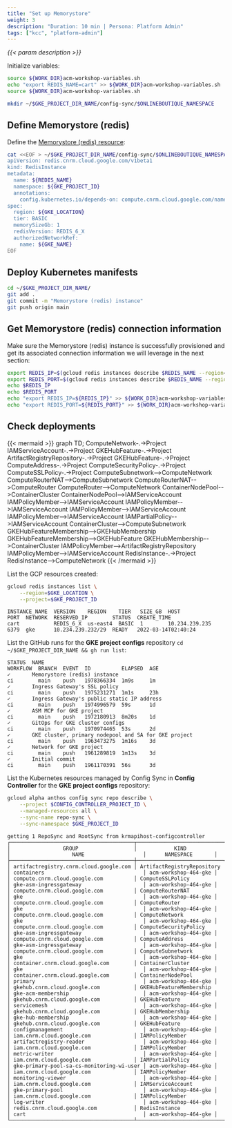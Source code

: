 ```yaml
---
title: "Set up Memorystore"
weight: 3
description: "Duration: 10 min | Persona: Platform Admin"
tags: ["kcc", "platform-admin"]
---
```

_{{< param description >}}_

Initialize variables:
```Bash
source ${WORK_DIR}acm-workshop-variables.sh
echo "export REDIS_NAME=cart" >> ${WORK_DIR}acm-workshop-variables.sh
source ${WORK_DIR}acm-workshop-variables.sh
```

```Bash
mkdir ~/$GKE_PROJECT_DIR_NAME/config-sync/$ONLINEBOUTIQUE_NAMESPACE
```

## Define Memorystore (redis)

Define the [Memorystore (redis) resource](https://cloud.google.com/config-connector/docs/reference/resource-docs/redis/redisinstance):
```Bash
cat <<EOF > ~/$GKE_PROJECT_DIR_NAME/config-sync/$ONLINEBOUTIQUE_NAMESPACE/memorystore.yaml
apiVersion: redis.cnrm.cloud.google.com/v1beta1
kind: RedisInstance
metadata:
  name: ${REDIS_NAME}
  namespace: ${GKE_PROJECT_ID}
  annotations:
    config.kubernetes.io/depends-on: compute.cnrm.cloud.google.com/namespaces/${GKE_PROJECT_ID}/ComputeNetwork/${GKE_NAME}
spec:
  region: ${GKE_LOCATION}
  tier: BASIC
  memorySizeGb: 1
  redisVersion: REDIS_6_X
  authorizedNetworkRef:
    name: ${GKE_NAME}
EOF
```

## Deploy Kubernetes manifests

```Bash
cd ~/$GKE_PROJECT_DIR_NAME/
git add .
git commit -m "Memorystore (redis) instance"
git push origin main
```

## Get Memorystore (redis) connection information

Make sure the Memorystore (redis) instance is successfully provisioned and get its associated connection information we will leverage in the next section:
```Bash
export REDIS_IP=$(gcloud redis instances describe $REDIS_NAME --region=$GKE_LOCATION --project=$GKE_PROJECT_ID --format='get(host)')
export REDIS_PORT=$(gcloud redis instances describe $REDIS_NAME --region=$GKE_LOCATION --project=$GKE_PROJECT_ID --format='get(port)')
echo $REDIS_IP
echo $REDIS_PORT
echo "export REDIS_IP=${REDIS_IP}" >> ${WORK_DIR}acm-workshop-variables.sh
echo "export REDIS_PORT=${REDIS_PORT}" >> ${WORK_DIR}acm-workshop-variables.sh
```

## Check deployments

{{< mermaid >}}
graph TD;
  ComputeNetwork-.->Project
  IAMServiceAccount-.->Project
  GKEHubFeature-.->Project
  ArtifactRegistryRepository-.->Project
  GKEHubFeature-.->Project
  ComputeAddress-.->Project
  ComputeSecurityPolicy-.->Project
  ComputeSSLPolicy-.->Project
  ComputeSubnetwork-->ComputeNetwork
  ComputeRouterNAT-->ComputeSubnetwork
  ComputeRouterNAT-->ComputeRouter
  ComputeRouter-->ComputeNetwork
  ContainerNodePool-->ContainerCluster
  ContainerNodePool-->IAMServiceAccount
  IAMPolicyMember-->IAMServiceAccount
  IAMPolicyMember-->IAMServiceAccount
  IAMPolicyMember-->IAMServiceAccount
  IAMPolicyMember-->IAMServiceAccount
  IAMPartialPolicy-->IAMServiceAccount
  ContainerCluster-->ComputeSubnetwork
  GKEHubFeatureMembership-->GKEHubMembership
  GKEHubFeatureMembership-->GKEHubFeature
  GKEHubMembership-->ContainerCluster
  IAMPolicyMember-->ArtifactRegistryRepository
  IAMPolicyMember-->IAMServiceAccount
  RedisInstance-.->Project
  RedisInstance-->ComputeNetwork
{{< /mermaid >}}

List the GCP resources created:
```Bash
gcloud redis instances list \
    --region=$GKE_LOCATION \
    --project=$GKE_PROJECT_ID
```
```Plaintext
INSTANCE_NAME  VERSION    REGION    TIER   SIZE_GB  HOST            PORT  NETWORK  RESERVED_IP        STATUS  CREATE_TIME
cart           REDIS_6_X  us-east4  BASIC  1        10.234.239.235  6379  gke      10.234.239.232/29  READY   2022-03-14T02:40:24
```

List the GitHub runs for the **GKE project configs** repository `cd ~/$GKE_PROJECT_DIR_NAME && gh run list`:
```Plaintext
STATUS  NAME                                                          WORKFLOW  BRANCH  EVENT  ID          ELAPSED  AGE
✓       Memorystore (redis) instance                                  ci        main    push   1978366334  1m9s     1m
✓       Ingress Gateway's SSL policy                                  ci        main    push   1975231271  1m1s     23h
✓       Ingress Gateway's public static IP address                    ci        main    push   1974996579  59s      1d
✓       ASM MCP for GKE project                                       ci        main    push   1972180913  8m20s    1d
✓       GitOps for GKE cluster configs                                ci        main    push   1970974465  53s      2d
✓       GKE cluster, primary nodepool and SA for GKE project          ci        main    push   1963473275  1m16s    3d
✓       Network for GKE project                                       ci        main    push   1961289819  1m13s    3d
✓       Initial commit                                                ci        main    push   1961170391  56s      3d
```

List the Kubernetes resources managed by Config Sync in **Config Controller** for the **GKE project configs** repository:
```Bash
gcloud alpha anthos config sync repo describe \
    --project $CONFIG_CONTROLLER_PROJECT_ID \
    --managed-resources all \
    --sync-name repo-sync \
    --sync-namespace $GKE_PROJECT_ID
```
```Plaintext
getting 1 RepoSync and RootSync from krmapihost-configcontroller
┌────────────────────────────────────────┬────────────────────────────┬───────────────────────────────────────────┬──────────────────────┐
│                 GROUP                  │            KIND            │                    NAME                   │      NAMESPACE       │
├────────────────────────────────────────┼────────────────────────────┼───────────────────────────────────────────┼──────────────────────┤
│ artifactregistry.cnrm.cloud.google.com │ ArtifactRegistryRepository │ containers                                │ acm-workshop-464-gke │
│ compute.cnrm.cloud.google.com          │ ComputeSSLPolicy           │ gke-asm-ingressgateway                    │ acm-workshop-464-gke │
│ compute.cnrm.cloud.google.com          │ ComputeRouterNAT           │ gke                                       │ acm-workshop-464-gke │
│ compute.cnrm.cloud.google.com          │ ComputeRouter              │ gke                                       │ acm-workshop-464-gke │
│ compute.cnrm.cloud.google.com          │ ComputeNetwork             │ gke                                       │ acm-workshop-464-gke │
│ compute.cnrm.cloud.google.com          │ ComputeSecurityPolicy      │ gke-asm-ingressgateway                    │ acm-workshop-464-gke │
│ compute.cnrm.cloud.google.com          │ ComputeAddress             │ gke-asm-ingressgateway                    │ acm-workshop-464-gke │
│ compute.cnrm.cloud.google.com          │ ComputeSubnetwork          │ gke                                       │ acm-workshop-464-gke │
│ container.cnrm.cloud.google.com        │ ContainerCluster           │ gke                                       │ acm-workshop-464-gke │
│ container.cnrm.cloud.google.com        │ ContainerNodePool          │ primary                                   │ acm-workshop-464-gke │
│ gkehub.cnrm.cloud.google.com           │ GKEHubFeatureMembership    │ gke-acm-membership                        │ acm-workshop-464-gke │
│ gkehub.cnrm.cloud.google.com           │ GKEHubFeature              │ servicemesh                               │ acm-workshop-464-gke │
│ gkehub.cnrm.cloud.google.com           │ GKEHubMembership           │ gke-hub-membership                        │ acm-workshop-464-gke │
│ gkehub.cnrm.cloud.google.com           │ GKEHubFeature              │ configmanagement                          │ acm-workshop-464-gke │
│ iam.cnrm.cloud.google.com              │ IAMPolicyMember            │ artifactregistry-reader                   │ acm-workshop-464-gke │
│ iam.cnrm.cloud.google.com              │ IAMPolicyMember            │ metric-writer                             │ acm-workshop-464-gke │
│ iam.cnrm.cloud.google.com              │ IAMPartialPolicy           │ gke-primary-pool-sa-cs-monitoring-wi-user │ acm-workshop-464-gke │
│ iam.cnrm.cloud.google.com              │ IAMPolicyMember            │ monitoring-viewer                         │ acm-workshop-464-gke │
│ iam.cnrm.cloud.google.com              │ IAMServiceAccount          │ gke-primary-pool                          │ acm-workshop-464-gke │
│ iam.cnrm.cloud.google.com              │ IAMPolicyMember            │ log-writer                                │ acm-workshop-464-gke │
│ redis.cnrm.cloud.google.com            │ RedisInstance              │ cart                                      │ acm-workshop-464-gke │
└────────────────────────────────────────┴────────────────────────────┴───────────────────────────────────────────┴──────────────────────┘
```